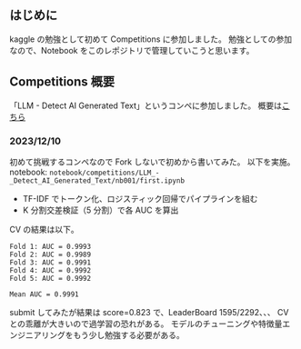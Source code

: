 ## はじめに

kaggle の勉強として初めて Competitions に参加しました。
勉強としての参加なので、Notebook をこのレポジトリで管理していこうと思います。

## Competitions 概要

「LLM - Detect AI Generated Text」というコンペに参加しました。
概要は[こちら](https://www.kaggle.com/competitions/llm-detect-ai-generated-text/overview)

### 2023/12/10

初めて挑戦するコンペなので Fork しないで初めから書いてみた。
以下を実施。
notebook: `notebook/competitions/LLM_-_Detect_AI_Generated_Text/nb001/first.ipynb`

- TF-IDF でトークン化、ロジスティック回帰でパイプラインを組む
- K 分割交差検証（5 分割）で各 AUC を算出

CV の結果は以下。

```
Fold 1: AUC = 0.9993
Fold 2: AUC = 0.9989
Fold 3: AUC = 0.9991
Fold 4: AUC = 0.9992
Fold 5: AUC = 0.9992

Mean AUC = 0.9991
```

submit してみたが結果は score=0.823 で、LeaderBoard 1595/2292、、、
CV との乖離が大きいので過学習の恐れがある。
モデルのチューニングや特徴量エンジニアリングをもう少し勉強する必要がある。
